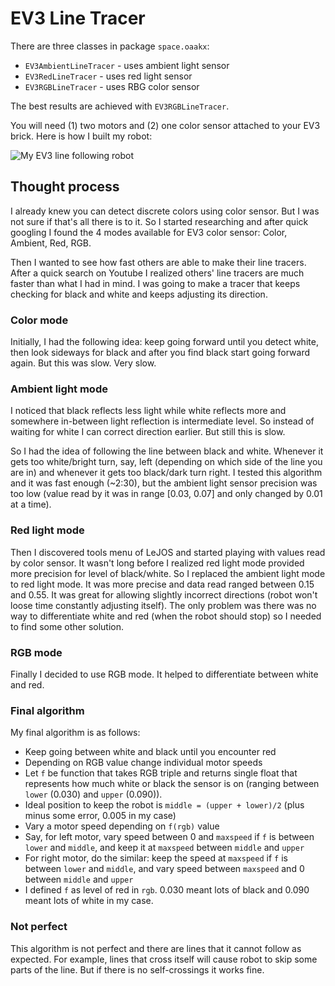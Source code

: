 # EV3 Line Tracer

There are three classes in package `space.oaakx`:

- `EV3AmbientLineTracer` - uses ambient light sensor
- `EV3RedLineTracer` - uses red light sensor
- `EV3RGBLineTracer` - uses RBG color sensor

The best results are achieved with `EV3RGBLineTracer`.

You will need (1) two motors and (2) one color sensor attached to your EV3 brick. Here is how I built my robot:

![My EV3 line following robot](https://i.giphy.com/media/d3mlE7uhX8KFgEmY/source.gif)

## Thought process

I already knew you can detect discrete colors using color sensor. But I was not sure if that's all there is to it. So I started researching and after quick googling I found the 4 modes available for EV3 color sensor: Color, Ambient, Red, RGB.

Then I wanted to see how fast others are able to make their line tracers. After a quick search on Youtube I realized others' line tracers are much faster than what I had in mind. I was going to make a tracer that keeps checking for black and white and keeps adjusting its direction.

### Color mode

Initially, I had the following idea: keep going forward until you detect white, then look sideways for black and after you find black start going forward again. But this was slow. Very slow.

### Ambient light mode

I noticed that black reflects less light while white reflects more and somewhere in-between light reflection is intermediate level. So instead of waiting for white I can correct direction earlier. But still this is slow.

So I had the idea of following the line between black and white. Whenever it gets too white/bright turn, say, left (depending on which side of the line you are in) and whenever it gets too black/dark turn right. I tested this algorithm and it was fast enough (~2:30), but the ambient light sensor precision was too low (value read by it was in range [0.03, 0.07] and only changed by 0.01 at a time).

### Red light mode

Then I discovered tools menu of LeJOS and started playing with values read by color sensor. It wasn't long before I realized red light mode provided more precision for level of black/white. So I replaced the ambient light mode to red light mode. It was more precise and data read ranged between 0.15 and 0.55. It was great for allowing slightly incorrect directions (robot won't loose time constantly adjusting itself). The only problem was there was no way to differentiate white and red (when the robot should stop) so I needed to find some other solution.

### RGB mode

Finally I decided to use RGB mode. It helped to differentiate between white and red.

### Final algorithm

My final algorithm is as follows:

- Keep going between white and black until you encounter red
- Depending on RGB value change individual motor speeds
- Let `f` be function that takes RGB triple and returns single float that represents how much white or black the sensor is on (ranging between `lower` (0.030) and `upper` (0.090)).
- Ideal position to keep the robot is `middle = (upper + lower)/2` (plus minus some error, 0.005 in my case)
- Vary a motor speed depending on `f(rgb)` value
- Say, for left motor, vary speed between 0 and `maxspeed` if `f` is between `lower` and `middle`, and keep it at `maxspeed` between `middle` and `upper`
- For right motor, do the similar: keep the speed at `maxspeed` if `f` is between `lower` and `middle`, and vary speed between `maxspeed` and 0 between `middle` and `upper`
- I defined `f` as level of red in `rgb`. 0.030 meant lots of black and 0.090 meant lots of white in my case.

### Not perfect

This algorithm is not perfect and there are lines that it cannot follow as expected. For example, lines that cross itself will cause robot to skip some parts of the line. But if there is no self-crossings it works fine.

